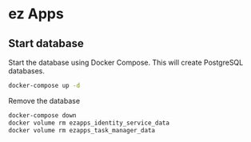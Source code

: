 # ez Apps

## Start database
Start the database using Docker Compose. This will create PostgreSQL databases.
```bash
docker-compose up -d
```

Remove the database
```bash
docker-compose down
docker volume rm ezapps_identity_service_data
docker volume rm ezapps_task_manager_data
```

